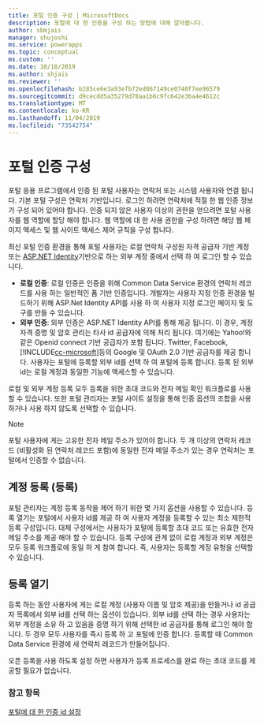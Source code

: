 ```yaml
---
title: 포털 인증 구성 | MicrosoftDocs
description: 포털에 대 한 인증을 구성 하는 방법에 대해 알아봅니다.
author: sbmjais
manager: shujoshi
ms.service: powerapps
ms.topic: conceptual
ms.custom: ''
ms.date: 10/18/2019
ms.author: shjais
ms.reviewer: ''
ms.openlocfilehash: b285ce6e3a93efb72ed867149ce0740f7ee96579
ms.sourcegitcommit: d9cecdd5a35279d78aa1b6c9fc642e36a4e4612c
ms.translationtype: MT
ms.contentlocale: ko-KR
ms.lasthandoff: 11/04/2019
ms.locfileid: "73542754"
---
```

# <a name="configure-portal-authentication"></a>포털 인증 구성

포털 응용 프로그램에서 인증 된 포털 사용자는 연락처 또는 시스템 사용자와 연결 됩니다. 기본 포털 구성은 연락처 기반입니다. 로그인 하려면 연락처에 적절 한 웹 인증 정보가 구성 되어 있어야 합니다. 인증 되지 않은 사용자 이상의 권한을 얻으려면 포털 사용자를 웹 역할에 할당 해야 합니다. 웹 역할에 대 한 사용 권한을 구성 하려면 해당 웹 페이지 액세스 및 웹 사이트 액세스 제어 규칙을 구성 합니다.

최신 포털 인증 환경을 통해 포털 사용자는 로컬 연락처 구성원 자격 공급자 기반 계정 또는 [ASP.NET Identity](https://www.asp.net/identity)기반으로 하는 외부 계정 중에서 선택 하 여 로그인 할 수 있습니다.   

- **로컬 인증**: 로컬 인증은 인증을 위해 Common Data Service 환경의 연락처 레코드를 사용 하는 일반적인 폼 기반 인증입니다. 개발자는 사용자 지정 인증 환경을 빌드하기 위해 ASP.Net Identity API를 사용 하 여 사용자 지정 로그인 페이지 및 도구를 만들 수 있습니다.
- **외부 인증**: 외부 인증은 ASP.NET Identity API를 통해 제공 됩니다. 이 경우, 계정 자격 증명 및 암호 관리는 타사 id 공급자에 의해 처리 됩니다. 여기에는 Yahoo!와 같은 Openid connect 기반 공급자가 포함 됩니다. Twitter, Facebook, [!INCLUDE[cc-microsoft](../../../includes/cc-microsoft.md)]등의 Google 및 OAuth 2.0 기반 공급자를 제공 합니다. 사용자는 포털에 등록할 외부 id를 선택 하 여 포털에 등록 합니다. 등록 된 외부 id는 로컬 계정과 동일한 기능에 액세스할 수 있습니다. 

로컬 및 외부 계정 등록 모두 등록을 위한 초대 코드와 전자 메일 확인 워크플로를 사용할 수 있습니다. 또한 포털 관리자는 포털 사이트 설정을 통해 인증 옵션의 조합을 사용 하거나 사용 하지 않도록 선택할 수 있습니다.

> [!NOTE]
> 포털 사용자에 게는 고유한 전자 메일 주소가 있어야 합니다. 두 개 이상의 연락처 레코드 (비활성화 된 연락처 레코드 포함)에 동일한 전자 메일 주소가 있는 경우 연락처는 포털에서 인증할 수 없습니다.

## <a name="account-sign-up-registration"></a>계정 등록 (등록)

포털 관리자는 계정 등록 동작을 제어 하기 위한 몇 가지 옵션을 사용할 수 있습니다. 등록 열기는 포털에서 사용자 id를 제공 하 여 사용자 계정을 등록할 수 있는 최소 제한적 등록 구성입니다. 대체 구성에서는 사용자가 포털에 등록할 초대 코드 또는 유효한 전자 메일 주소를 제공 해야 할 수 있습니다. 등록 구성에 관계 없이 로컬 계정과 외부 계정은 모두 등록 워크플로에 동일 하 게 참여 합니다. 즉, 사용자는 등록할 계정 유형을 선택할 수 있습니다.

## <a name="open-registration"></a>등록 열기

등록 하는 동안 사용자에 게는 로컬 계정 (사용자 이름 및 암호 제공)을 만들거나 id 공급자 목록에서 외부 id를 선택 하는 옵션이 있습니다. 외부 id를 선택 하는 경우 사용자는 외부 계정을 소유 하 고 있음을 증명 하기 위해 선택한 id 공급자를 통해 로그인 해야 합니다. 두 경우 모두 사용자를 즉시 등록 하 고 포털에 인증 합니다. 등록할 때 Common Data Service 환경에 새 연락처 레코드가 만들어집니다.

오픈 등록을 사용 하도록 설정 하면 사용자가 등록 프로세스를 완료 하는 초대 코드를 제공할 필요가 없습니다.

### <a name="see-also"></a>참고 항목

[포털에 대 한 인증 id 설정](set-authentication-identity.md)  
